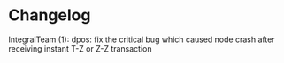 Changelog
=========

IntegralTeam (1):
      dpos: fix the critical bug which caused node crash after receiving instant T-Z or Z-Z transaction
